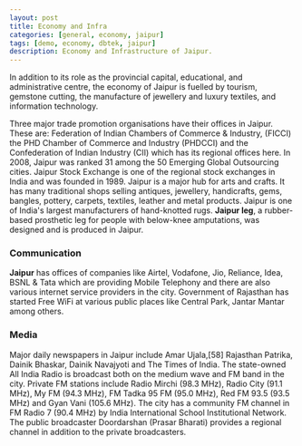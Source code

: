 ```yaml
---
layout: post
title: Economy and Infra
categories: [general, economy, jaipur]
tags: [demo, economy, dbtek, jaipur]
description: Economy and Infrastructure of Jaipur.
---
```


In addition to its role as the provincial capital, educational, and administrative centre, the economy of Jaipur is fuelled by tourism, gemstone cutting, the manufacture of jewellery and luxury textiles, and information technology.

Three major trade promotion organisations have their offices in Jaipur. These are: Federation of Indian Chambers of Commerce & Industry, (FICCI) the PHD Chamber of Commerce and Industry (PHDCCI) and the Confederation of Indian Industry (CII) which has its regional offices here. In 2008, Jaipur was ranked 31 among the 50 Emerging Global Outsourcing cities. Jaipur Stock Exchange is one of the regional stock exchanges in India and was founded in 1989. Jaipur is a major hub for arts and crafts. It has many traditional shops selling antiques, jewellery, handicrafts, gems, bangles, pottery, carpets, textiles, leather and metal products. Jaipur is one of India's largest manufacturers of hand-knotted rugs. **Jaipur leg**, a rubber-based prosthetic leg for people with below-knee amputations, was designed and is produced in Jaipur.

### Communication
**Jaipur** has offices of companies like Airtel, Vodafone, Jio, Reliance, Idea, BSNL & Tata which are providing Mobile Telephony and there are also various internet service providers in the city. Government of Rajasthan has started Free WiFi at various public places like Central Park, Jantar Mantar among others.

### Media
Major daily newspapers in Jaipur include Amar Ujala,[58] Rajasthan Patrika, Dainik Bhaskar, Dainik Navajyoti and The Times of India. The state-owned All India Radio is broadcast both on the medium wave and FM band in the city. Private FM stations include Radio Mirchi (98.3 MHz), Radio City (91.1 MHz), My FM (94.3 MHz), FM Tadka 95 FM (95.0 MHz), Red FM 93.5 (93.5 MHz) and Gyan Vani (105.6 MHz). The city has a community FM channel in FM Radio 7 (90.4 MHz) by India International School Institutional Network. The public broadcaster Doordarshan (Prasar Bharati) provides a regional channel in addition to the private broadcasters.
